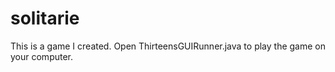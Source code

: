 # solitarie
This is a game I created. Open ThirteensGUIRunner.java to play the game on your computer.
